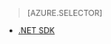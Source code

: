﻿> [AZURE.SELECTOR]
- [.NET SDK](../articles/media-services-encode-with-premium-workflow.md)

<!--HONumber=52-->

